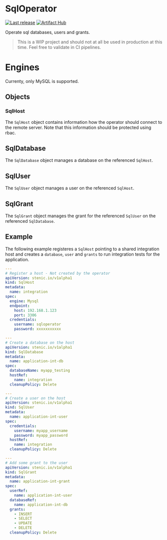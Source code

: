 # SqlOperator

[![Last release](https://github.com/stenic/sql-operator/actions/workflows/release.yaml/badge.svg)](https://github.com/stenic/sql-operator/actions/workflows/release.yaml)
[![Artifact Hub](https://img.shields.io/endpoint?url=https://artifacthub.io/badge/repository/sql-operator)](https://artifacthub.io/packages/search?repo=sql-operator)


Operate sql databases, users and grants.

> This is a WIP project and should not at all be used in production at this time.
> Feel free to validate in CI pipelines.

# Engines

Currenty, only MySQL is supported.

## Objects

### SqlHost

The `SqlHost` object contains information how the operator should connect to the remote server. 
Note that this information should be protected using rbac.

## SqlDatabase

The `SqlDatabase` object manages a database on the referenced `SqlHost`.

## SqlUser

The `SqlUser` object manages a user on the referenced `SqlHost`.

## SqlGrant

The `SqlGrant` object manages the grant for the referenced `SqlUser` on the referenced `SqlDatabase`.

## Example

The following example registeres a `SqlHost` pointing to a shared integration host and creates a `database`,
`user` and `grants` to run integration tests for the application.

```yaml
---
# Register a host - Not created by the operator
apiVersion: stenic.io/v1alpha1
kind: SqlHost
metadata:
  name: integration
spec:
  engine: Mysql
  endpoint:
    host: 192.168.1.123
    port: 3306
  credentials:
    username: sqloperator
    password: xxxxxxxxxxx

---
# Create a database on the host
apiVersion: stenic.io/v1alpha1
kind: SqlDatabase
metadata:
  name: application-int-db
spec:
  databaseName: myapp_testing
  hostRef:
    name: integration
  cleanupPolicy: Delete

---
# Create a user on the host
apiVersion: stenic.io/v1alpha1
kind: SqlUser
metadata:
  name: application-int-user
spec:
  credentials:
    username: myapp_username
    password: myapp_password
  hostRef:
    name: integration
  cleanupPolicy: Delete

---
# Add some grant to the user
apiVersion: stenic.io/v1alpha1
kind: SqlGrant
metadata:
  name: application-int-grant
spec:
  userRef:
    name: application-int-user
  databaseRef:
    name: application-int-db
  grants:
    - INSERT
    - SELECT
    - UPDATE
    - DELETE
  cleanupPolicy: Delete
```
